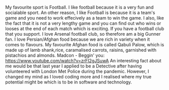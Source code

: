 My favourite sport is Football. I like football because it is a very fun and socialable sport. An other reason, I like Football is because it is a team's game and you need to work effecively as a team to win the game. I also, like the fact that it is not a very lengthy game and you can find out who wins or looses at the end of each match which is exciting. If you have a football club that you support. I love Arsenal football club, so therefore am a big Gunner fan.
I love Persian/Afghan food because we are rich in variety when it comes to flavours. My favourite Afghan food is called Qabuli Palow, which is made up of lamb shank,rice, caramalised carrots, raisins, garnished with pistachios and almonds.
Madcon - Beggin' you: https://www.youtube.com/watch?v=zrFI2gJSuwA
An interesting fact about me would be that last year I applied to be a Detective after having volunteered with London Met Police during the pandemic. However, I changed my mind as I loved coding more and I realised where my true potential might be which is to be in software and technology.
